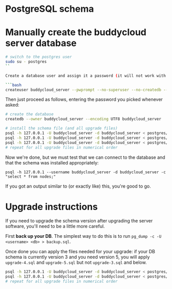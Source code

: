 PostgreSQL schema
=================

# Manually create the buddycloud server database

```bash
# switch to the postgres user
sudo su - postgres
``

Create a database user and assign it a password (it will not work with a blank password):

```bash
createuser buddycloud_server --pwprompt --no-superuser --no-createdb --no-createrole
```

Then just proceed as follows, entering the password you picked whenever asked:

```bash
# create the database
createdb --owner buddycloud_server --encoding UTF8 buddycloud_server

# install the schema file (and all upgrade files)
psql -h 127.0.0.1 -U buddycloud_server -d buddycloud_server < postgres/install.sql
psql -h 127.0.0.1 -U buddycloud_server -d buddycloud_server < postgres/upgrade-1.sql
psql -h 127.0.0.1 -U buddycloud_server -d buddycloud_server < postgres/upgrade-2.sql
# repeat for all upgrade files in numerical order
```

Now we're done, but we must test that we can connect to the database and that the schema was installed appropriately:

```
psql -h 127.0.0.1 --username buddycloud_server -d buddycloud_server -c "select * from nodes;"
```

If you got an output similar to (or exactly like) this, you're good to go. 

# Upgrade instructions

If you need to upgrade the schema version after upgrading the server software,
you'll need to be a little more careful.

First **back up your DB**. The simplest way to do this is to run `pg_dump -c -U <username> <db> > backup.sql`.

Once done you can apply the files needed for your upgrade: if your DB schema is
currently version 3 and you need version 5, you will apply `upgrade-4.sql` and
`upgrade-5.sql` but not `upgrade-3.sql` and below.

```bash
psql -h 127.0.0.1 -U buddycloud_server -d buddycloud_server < postgres/upgrade-3.sql
psql -h 127.0.0.1 -U buddycloud_server -d buddycloud_server < postgres/upgrade-4.sql
# repeat for all upgrade files in numerical order
```